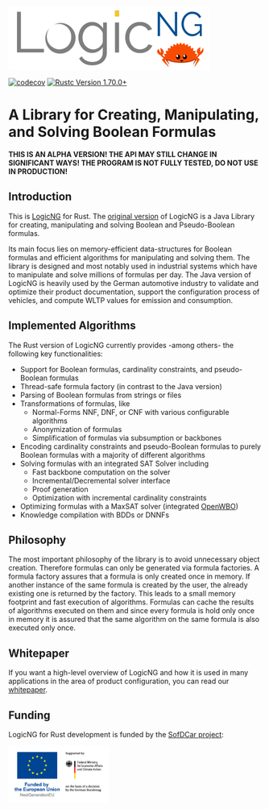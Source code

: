 <a href="https://www.logicng.org"><img src="https://github.com/booleworks/logicng-rs/blob/main/doc/logos/logicng_logo_ferris.png" alt="logo" width="400"></a>

[![codecov](https://codecov.io/gh/booleworks/logicng-rs/graph/badge.svg?token=AMGWKMH7VM)](https://codecov.io/gh/booleworks/logicng-rs)
<a href="https://blog.rust-lang.org/2023/06/01/Rust-1.70.0.html"><img alt="Rustc Version 1.70.0+" src="https://img.shields.io/badge/rustc-1.70.0%2B-lightgrey.svg"/></a>

# A Library for Creating, Manipulating, and Solving Boolean Formulas

__THIS IS AN ALPHA VERSION! THE API MAY STILL CHANGE IN SIGNIFICANT WAYS! THE
PROGRAM IS NOT FULLY TESTED, DO NOT USE IN PRODUCTION!__

## Introduction

This is [LogicNG](https://logicng.org/) for Rust. The [original
version](https://github.com/logic-ng/LogicNG) of LogicNG is a Java Library for
creating, manipulating and solving Boolean and Pseudo-Boolean formulas.

Its main focus lies on memory-efficient data-structures for Boolean formulas
and efficient algorithms for manipulating and solving them. The library is
designed and most notably used in industrial systems which have to manipulate
and solve millions of formulas per day. The Java version of LogicNG is heavily
used by the German automotive industry to validate and optimize their product
documentation, support the configuration process of vehicles, and compute WLTP
values for emission and consumption.

## Implemented Algorithms

The Rust version of LogicNG currently provides -among others- the following key
functionalities:

- Support for Boolean formulas, cardinality constraints, and pseudo-Boolean
formulas
- Thread-safe formula factory (in contrast to the Java version)
- Parsing of Boolean formulas from strings or files
- Transformations of formulas, like
  - Normal-Forms NNF, DNF, or CNF with various configurable algorithms
  - Anonymization of formulas
  - Simplification of formulas via subsumption or backbones
- Encoding cardinality constraints and pseudo-Boolean formulas to purely
Boolean formulas with a majority of different algorithms
- Solving formulas with an integrated SAT Solver including
  - Fast backbone computation on the solver
  - Incremental/Decremental solver interface
  - Proof generation
  - Optimization with incremental cardinality constraints
- Optimizing formulas with a MaxSAT solver (integrated
[OpenWBO](https://github.com/sat-group/open-wbo))
- Knowledge compilation with BDDs or DNNFs

## Philosophy

The most important philosophy of the library is to avoid unnecessary object
creation. Therefore formulas can only be generated via formula factories. A
formula factory assures that a formula is only created once in memory. If
another instance of the same formula is created by the user, the already
existing one is returned by the factory. This leads to a small memory footprint
and fast execution of algorithms. Formulas can cache the results of algorithms
executed on them and since every formula is hold only once in memory it is
assured that the same algorithm on the same formula is also executed only once.

## Whitepaper

If you want a high-level overview of LogicNG and how it is used in many
applications in the area of product configuration, you can read our
[whitepaper](https://logicng.org/whitepaper/abstract/).

## Funding

LogicNG for Rust development is funded by the [SofDCar project](https://sofdcar.de/):

<a href="https://www.logicng.org"><img src="https://github.com/booleworks/logicng-rs/blob/main/doc/logos/bmwk.png" alt="logo" width="200"></a>
